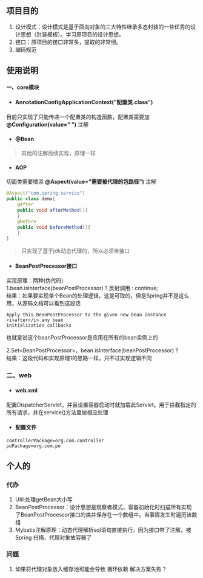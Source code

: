 ## 项目目的  
1. 设计模式：设计模式是基于面向对象的三大特性继承多态封装的一些优秀的设计思想（封装模板）。学习原项目的设计思想。  
2. 接口：原项目的接口非常多，提取的非常细。
3. 编码规范
## 使用说明  
#### 一、core模块  
- #### AnnotationConfigApplicationContext("配置类.class")  
目前只实现了只能传递一个配置类的构造函数，配置类需要加 **@Configuration(value=" ")** 注解  
- #### @Bean  
>其他的注解后续实现，原理一样  
- #### AOP  
切面类需要增添 **@Aspect(value="需要被代理的包路径")** 注解  
````java
@Aspect("com.spring.service")
public class demo{
    @After  
    public void afterMethod(){
    }
    @Before  
    public void beforeMethod(){
    }  
}
````  
> 只实现了基于jdk动态代理的，所以必须带接口  
- #### BeanPostProcessor接口
实现原理：两种(伪代码)  
1.bean.isInterface(beanPostProcessor) ? 反射调用 : continue;  
结果：如果要实现单个Bean的处理逻辑，这是可取的，但是Spring并不是这么用，从源码文档可以看到这段话
````text
Apply this BeanPostProcessor to the given new bean instance <i>after</i> any bean
initialization callbacks
````  
也就是说这个beanPostProcessor是应用在所有的bean实例上的 

2.Set<BeanPostProcessor\>，bean.isInterface(beanPostProcessor) ?  
结果：这段代码和实现原理1的思路一样，只不过实现逻辑不同 
  
### 二、web  
- #### web.xml
配置DispatcherServlet，并且设置容器启动时就加载此Servlet。用于拦截指定的所有请求，并在service()方法里做相应处理
- #### 配置文件
```properties
controllerPackage=org.com.controller
poPackage=org.com.po
```

## 个人的
### 代办
1. Util:处理getBean大小写  
2. BeanPostProcessor：设计思想是观察者模式，容器初始化时扫描所有实现
了BeanPostProcessor接口的类并保存在一个数组中，当事情发生时遍历该数组  
3. Mybatis注解原理：动态代理解析sql语句直接执行，因为接口带了注解，被Spring
扫描，代理对象放容器了  
### 问题  
1. 如果将代理对象放入缓存池可能会导致 循环依赖 解决方案失败？  
